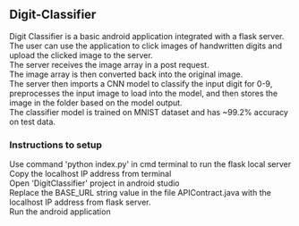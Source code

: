 ## Digit-Classifier
Digit Classifier is a basic android application integrated with a flask server.<br>
The user can use the application to click images of handwritten digits and upload the clicked image to the server.<br>
The server receives the image array in a post request.<br>
The image array is then converted back into the original image.<br>
The server then imports a CNN model to classify the input digit for 0-9, preprocesses the input image to load into the model, and then stores the image in the folder based on the model output. <br>
The classifier model is trained on MNIST dataset and has ~99.2% accuracy on test data. <br>

### Instructions to setup
Use command 'python index.py' in cmd terminal to run the flask local server<br>
Copy the localhost IP address from terminal<br>
Open 'DigitClassifier' project in android studio<br>
Replace the BASE_URL string value in the file APIContract.java with the localhost IP address from flask server. <br>
Run the android application<br>
